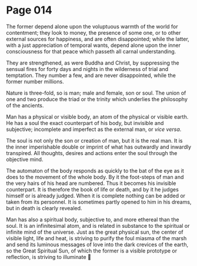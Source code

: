 # Page 014
The former depend alone upon the voluptuous warmth of the world
for contentment; they look to money, the presence of some one,
or to other external sources for happiness, and are often disappointed;
while the latter, with a just appreciation of temporal wants,
depend alone upon the inner consciousness for that peace
which passeth all carnal understanding.


They are strengthened, as were Buddha and Christ, by suppressing
the sensual fires for forty days and nights in the wilderness of trial
and temptation. They number a few, and are never disappointed,
while the former number millions.


Nature is three-fold, so is man; male and female, son or soul.
The union of one and two produce the triad or the trinity
which underlies the philosophy of the ancients.


Man has a physical or visible body, an atom of the physical or visible earth.
He has a soul the exact counterpart of his body, but invisible and subjective;
incomplete and imperfect as the external man, or _vice versa_.


The soul is not only the son or creation of man, but it is the real man.
It is the inner imperishable double or imprint of what has outwardly
and inwardly transpired. All thoughts, desires and actions enter the soul
through the objective mind.


The automaton of the body responds as quickly to the bat
of the eye as it does to the movement of the whole body.
By it the foot-steps of man and the very hairs of his head are numbered.
Thus it becomes his invisible counterpart. It is therefore the book
of life or death, and by it he judges himself or is already judged.
When it is complete nothing can be added or taken from its personnel.
It is sometimes partly opened to him in his dreams, but in death
is clearly revealed.


Man has also a spiritual body, subjective to, and more ethereal
than the soul. It is an infinitesimal atom, and is related
in substance to the spiritual or infinite mind of the universe.
Just as the great physical sun, the center of visible light,
life and heat, is striving to purify the foul miasma of the marsh
and send its luminous messages of love into the dark crevices
of the earth, so the Great Spiritual Sun, of which the former
is a visible prototype or reflection, is striving to illuminate
